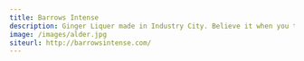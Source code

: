 ```yaml
---
title: Barrows Intense
description: Ginger Liquer made in Industry City. Believe it when you taste it.
image: /images/alder.jpg
siteurl: http://barrowsintense.com/
---
```

